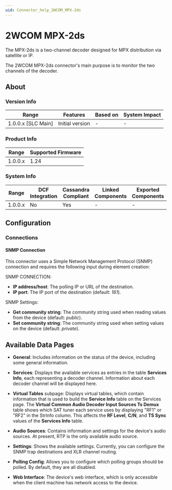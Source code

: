 ```yaml
---
uid: Connector_help_2WCOM_MPX-2ds
---
```


# 2WCOM MPX-2ds

The MPX-2ds is a two-channel decoder designed for MPX distribution via satellite or IP.

The 2WCOM MPX-2ds connector's main purpose is to monitor the two channels of the decoder.

## About

### Version Info

| Range              | Features        | Based on | System Impact |
|--------------------|-----------------|----------|---------------|
| 1.0.0.x [SLC Main] | Initial version | -        | -             |

### Product Info

| Range   | Supported Firmware |
|---------|--------------------|
| 1.0.0.x | 1.24               |

### System Info

| Range   | DCF Integration | Cassandra Compliant | Linked Components | Exported Components |
|---------|-----------------|---------------------|-------------------|---------------------|
| 1.0.0.x | No              | Yes                 | -                 | -                   |

## Configuration

### Connections

#### SNMP Connection

This connector uses a Simple Network Management Protocol (SNMP) connection and requires the following input during element creation:

SNMP CONNECTION:

- **IP address/host**: The polling IP or URL of the destination.
- **IP port**: The IP port of the destination (default: *161*).

SNMP Settings:

- **Get community string**: The community string used when reading values from the device (default: *public*).
- **Set community string**: The community string used when setting values on the device (default: *private*).

## Available Data Pages

- **General**: Includes information on the status of the device, including some general information.

- **Services**: Displays the available services as entries in the table **Services Info**, each representing a decoder channel. Information about each decoder channel will be displayed here.

- **Virtual Tables** subpage: Displays virtual tables, which contain information that is used to build the **Service Info** table on the Services page. The **Virtual Common Audio Decoder Input Sources Ts Demux** table shows which SAT tuner each service uses by displaying "RF1" or "RF2" in the StrInfo column. This affects the **RF Level**, **C/N**, and **TS Sync** values of the **Services Info** table.

- **Audio Sources**: Contains information and settings for the device's audio sources. At present, RTP is the only available audio source.

- **Settings**: Shows the available settings. Currently, you can configure the SNMP trap destinations and XLR channel routing.

- **Polling Config**: Allows you to configure which polling groups should be polled. By default, they are all disabled.

- **Web Interface**: The device's web interface, which is only accessible when the client machine has network access to the device.
